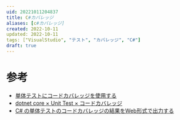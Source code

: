 ```yaml
---
uid: 20221011204837
title: C#カバレッジ
aliases: [c#カバレッジ]
created: 2022-10-11
updated: 2022-10-11
tags: ["VisualStudio", "テスト", "カバレッジ", "C#"]
draft: true
---
```




# 参考
- [単体テストにコードカバレッジを使用する](https://learn.microsoft.com/ja-jp/dotnet/core/testing/unit-testing-code-coverage?tabs=windows)
- [dotnet core × Unit Test × コードカバレッジ](https://www.kinakomotitti.net/entry/2021/02/22/142816)
- [C# の単体テストのコードカバレッジの結果をWeb形式で出力する](https://qiita.com/kojimadev/items/84d0a31a94fe6b22b450)